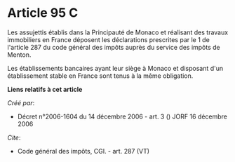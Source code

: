 # Article 95 C

Les assujettis établis dans la Principauté de Monaco et réalisant des travaux immobiliers en France déposent les déclarations
prescrites par le 1 de l'article 287 du code général des impôts auprès du service des impôts de Menton. 

Les établissements bancaires ayant leur siège à Monaco et disposant d'un établissement stable en France sont tenus à la même
obligation.

**Liens relatifs à cet article**

_Créé par_:

  - Décret n°2006-1604 du 14 décembre 2006 - art. 3 () JORF 16 décembre 2006

_Cite_:

  - Code général des impôts, CGI. - art. 287 (VT)
